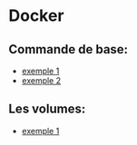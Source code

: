 # Docker

## Commande de base:
- [exemple 1](./basic-command/node/README.md)
- [exemple 2](./basic-command/python/README.md)

## Les volumes:
- [exemple 1](./volumes/volumes-01/README.md)
